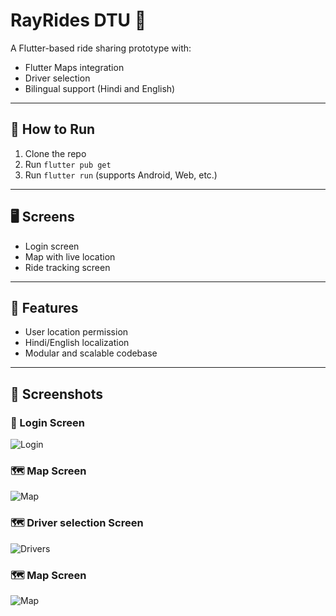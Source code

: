 # RayRides DTU 🚗

A Flutter-based ride sharing prototype  with:
- Flutter Maps integration
- Driver selection
- Bilingual support (Hindi and English)

---

## 🚀 How to Run
1. Clone the repo
2. Run `flutter pub get`
3. Run `flutter run` (supports Android, Web, etc.)

---

## 🖥️ Screens
- Login screen
- Map with live location
- Ride tracking screen

---

## 🌟 Features
- User location permission
- Hindi/English localization
- Modular and scalable codebase

---

## 📸 Screenshots

### 🔐 Login Screen
![Login](screenshots/login_screen.jpg)

### 🗺️ Map Screen
![Map](screenshots/map_screen.jpg)

### 🗺️ Driver selection Screen
![Drivers](screenshots/driver_selection_screen.jpg)

### 🗺️ Map Screen
![Map](screenshots/ride_tracking_screen.jpg)
